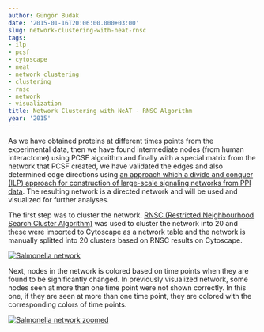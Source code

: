 ```yaml
---
author: Güngör Budak
date: '2015-01-16T20:06:00.000+03:00'
slug: network-clustering-with-neat-rnsc
tags:
- ilp
- pcsf
- cytoscape
- neat
- network clustering
- clustering
- rnsc
- network
- visualization
title: Network Clustering with NeAT - RNSC Algorithm
year: '2015'
---
```


As we have obtained proteins at different times points from the experimental data, then we have found intermediate nodes (from human interactome) using PCSF algorithm and finally with a special matrix from the network that PCSF created, we have validated the edges and also determined edge directions using <a href="http://ieeexplore.ieee.org/xpl/login.jsp?tp=&amp;arnumber=6560041&amp;url=http%3A%2F%2Fieeexplore.ieee.org%2Fiel7%2F8857%2F6679566%2F06560041.pdf%3Farnumber%3D6560041" target="_blank">an approach which a divide and conquer (ILP) approach for construction of large-scale signaling networks from PPI data</a>. The resulting network is a directed network and will be used and visualized for further analyses.

The first step was to cluster the network. <a href="http://rsat.ulb.ac.be/index_neat.html" target="_blank">RNSC (Restricted Neighbourhood Search Cluster Algorithm)</a> was used to cluster the network into 20 and these were imported to Cytoscape as a network table and the network is manually splitted into 20 clusters based on RNSC results on Cytoscape.

[![Salmonella network](/public/images/salmonella-network.png)](/public/images/salmonella-network.png)

Next, nodes in the network is colored based on time points when they are found to be significantly changed. In previously visualized network, some nodes seen at more than one time point were not shown correctly. In this one, if they are seen at more than one time point, they are colored with the corresponding colors of time points.

[![Salmonella network zoomed](/public/images/salmonella-network-zoomed.png)](/public/images/salmonella-network-zoomed.png)
